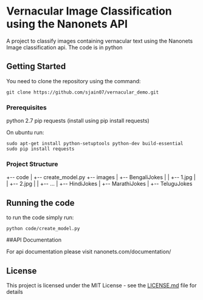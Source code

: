 # Vernacular Image Classification using the Nanonets API

A project to classify images containing vernacular text using the Nanonets Image classification api. The code is in python

## Getting Started

You need to clone the repository using the command:
```
git clone https://github.com/sjain07/vernacular_demo.git
```

### Prerequisites

python 2.7
pip
requests (install using pip install requests)

On ubuntu run:
```
sudo apt-get install python-setuptools python-dev build-essential 
sudo pip install requests
```

### Project Structure
+-- code
|   +-- create_model.py
+-- images
|   +-- BengaliJokes
|	|	+-- 1.jpg
|	|	+-- 2.jpg
|	|	+-- ...
|   +-- HindiJokes
|   +-- MarathiJokes
|   +-- TeluguJokes

## Running the code

to run the code simply run:
```
python code/create_model.py
```
##API Documentation

For api documentation please visit nanonets.com/documentation/

## License

This project is licensed under the MIT License - see the [LICENSE.md](LICENSE.md) file for details
